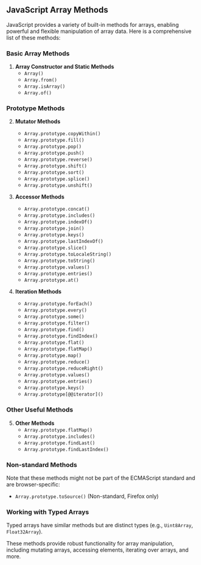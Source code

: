 ## JavaScript Array Methods

JavaScript provides a variety of built-in methods for arrays, enabling powerful and flexible manipulation of array data. Here is a comprehensive list of these methods:

### Basic Array Methods

1. **Array Constructor and Static Methods**
   - `Array()`
   - `Array.from()`
   - `Array.isArray()`
   - `Array.of()`

### Prototype Methods

2. **Mutator Methods**
   - `Array.prototype.copyWithin()`
   - `Array.prototype.fill()`
   - `Array.prototype.pop()`
   - `Array.prototype.push()`
   - `Array.prototype.reverse()`
   - `Array.prototype.shift()`
   - `Array.prototype.sort()`
   - `Array.prototype.splice()`
   - `Array.prototype.unshift()`

3. **Accessor Methods**
   - `Array.prototype.concat()`
   - `Array.prototype.includes()`
   - `Array.prototype.indexOf()`
   - `Array.prototype.join()`
   - `Array.prototype.keys()`
   - `Array.prototype.lastIndexOf()`
   - `Array.prototype.slice()`
   - `Array.prototype.toLocaleString()`
   - `Array.prototype.toString()`
   - `Array.prototype.values()`
   - `Array.prototype.entries()`
   - `Array.prototype.at()`

4. **Iteration Methods**
   - `Array.prototype.forEach()`
   - `Array.prototype.every()`
   - `Array.prototype.some()`
   - `Array.prototype.filter()`
   - `Array.prototype.find()`
   - `Array.prototype.findIndex()`
   - `Array.prototype.flat()`
   - `Array.prototype.flatMap()`
   - `Array.prototype.map()`
   - `Array.prototype.reduce()`
   - `Array.prototype.reduceRight()`
   - `Array.prototype.values()`
   - `Array.prototype.entries()`
   - `Array.prototype.keys()`
   - `Array.prototype[@@iterator]()`

### Other Useful Methods

5. **Other Methods**
   - `Array.prototype.flatMap()`
   - `Array.prototype.includes()`
   - `Array.prototype.findLast()`
   - `Array.prototype.findLastIndex()`

### Non-standard Methods
Note that these methods might not be part of the ECMAScript standard and are browser-specific:
   - `Array.prototype.toSource()` (Non-standard, Firefox only)

### Working with Typed Arrays
Typed arrays have similar methods but are distinct types (e.g., `Uint8Array`, `Float32Array`).

These methods provide robust functionality for array manipulation, including mutating arrays, accessing elements, iterating over arrays, and more.

